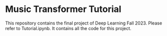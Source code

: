 # Music Transformer Tutorial

This repository contains the final project of Deep Learning Fall 2023. Please refer to Tutorial.ipynb. It contains all the code for this project.
